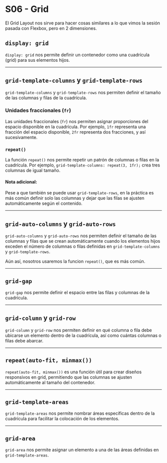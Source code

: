 # S06 - Grid

El Grid Layout nos sirve para hacer cosas similares a lo que vimos la sesión pasada con Flexbox, pero en 2 dimensiones.

## `display: grid`

`display: grid` nos permite definir un contenedor como una cuadrícula (grid) para sus elementos hijos.

---

## `grid-template-columns` y `grid-template-rows`

`grid-template-columns` y `grid-template-rows` nos permiten definir el tamaño de las columnas y filas de la cuadrícula.

### Unidades fraccionales (`fr`)

Las unidades fraccionales (`fr`) nos permiten asignar proporciones del espacio disponible en la cuadrícula. Por ejemplo, `1fr` representa una fracción del espacio disponible, `2fr` representa dos fracciones, y así sucesivamente.

### `repeat()`

La función `repeat()` nos permite repetir un patrón de columnas o filas en la cuadrícula. Por ejemplo, `grid-template-columns: repeat(3, 1fr);` crea tres columnas de igual tamaño.

#### Nota adicional:

Pese a que también se puede usar `grid-template-rows`, en la práctica es más común definir solo las columnas y dejar que las filas se ajusten automáticamente según el contenido.

---

## `grid-auto-columns` y `grid-auto-rows`

`grid-auto-columns` y `grid-auto-rows` nos permiten definir el tamaño de las columnas y filas que se crean automáticamente cuando los elementos hijos exceden el número de columnas o filas definidas en `grid-template-columns` y `grid-template-rows`.

Aún así, nosotros usaremos la funcion `repeat()`, que es más común.

---

## `grid-gap`

`grid-gap` nos permite definir el espacio entre las filas y columnas de la cuadrícula.

---

## `grid-column` y `grid-row`

`grid-column` y `grid-row` nos permiten definir en qué columna o fila debe ubicarse un elemento dentro de la cuadrícula, así como cuántas columnas o filas debe abarcar.

---

## `repeat(auto-fit, minmax())`

`repeat(auto-fit, minmax())` es una función útil para crear diseños responsivos en grid, permitiendo que las columnas se ajusten automáticamente al tamaño del contenedor.

---

## `grid-template-areas`

`grid-template-areas` nos permite nombrar áreas específicas dentro de la cuadrícula para facilitar la colocación de los elementos.

---

## `grid-area`

`grid-area` nos permite asignar un elemento a una de las áreas definidas en `grid-template-areas`.